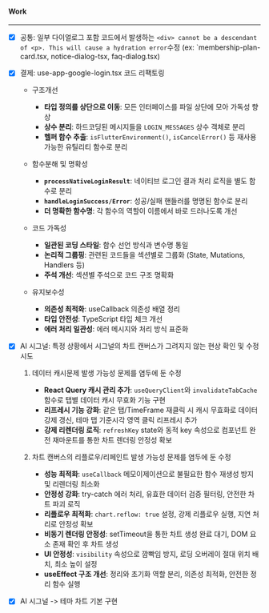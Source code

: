 
#### Work
---
- [x] 공통: 일부 다이얼로그 포함 코드에서 발생하는 `<div> cannot be a descendant of <p>. This will cause a hydration error`수정 (ex: `membership-plan-card.tsx, notice-dialog-tsx, faq-dialog.tsx)

- [x] 결제: use-app-google-login.tsx 코드 리팩토링
	- 구조개선
		- **타입 정의를 상단으로 이동**: 모든 인터페이스를 파일 상단에 모아 가독성 향상
		- **상수 분리**: 하드코딩된 메시지들을 `LOGIN_MESSAGES` 상수 객체로 분리
		- **헬퍼 함수 추출**: `isFlutterEnvironment()`, `isCancelError()` 등 재사용 가능한 유틸리티 함수로 분리
	
	- 함수분해 및 명확성
		- **`processNativeLoginResult`**: 네이티브 로그인 결과 처리 로직을 별도 함수로 분리
		- **`handleLoginSuccess/Error`**: 성공/실패 핸들러를 명명된 함수로 분리
		- **더 명확한 함수명**: 각 함수의 역할이 이름에서 바로 드러나도록 개선
	
	- 코드 가독성
		- **일관된 코딩 스타일**: 함수 선언 방식과 변수명 통일
		- **논리적 그룹핑**: 관련된 코드들을 섹션별로 그룹화 (State, Mutations, Handlers 등)
		- **주석 개선**: 섹션별 주석으로 코드 구조 명확화
	
	- 유지보수성
		- **의존성 최적화**: useCallback 의존성 배열 정리
		- **타입 안전성**: TypeScript 타입 체크 개선
		- **에러 처리 일관성**: 에러 메시지와 처리 방식 표준화

- [x] AI 시그널: 특정 상황에서 시그널의 차트 캔버스가 그려지지 않는 현상 확인 및 수정 시도
	1. 데이터 캐시문제 발생 가능성 문제를 염두에 둔 수정
		- **React Query 캐시 관리 추가**: `useQueryClient`와 `invalidateTabCache` 함수로 탭별 데이터 캐시 무효화 기능 구현
		- **리프레시 기능 강화**: 같은 탭/TimeFrame 재클릭 시 캐시 무효화로 데이터 강제 갱신, 테마 탭 기준시각 영역 클릭 리프레시 추가
		- **강제 리렌더링 로직**: `refreshKey` state와 동적 key 속성으로 컴포넌트 완전 재마운트를 통한 차트 렌더링 안정성 확보
		  
	2. 차트 캔버스의 리플로우/리페인트 발생 가능성 문제를 염두에 둔 수정
		- **성능 최적화**: `useCallback` 메모이제이션으로 불필요한 함수 재생성 방지 및 리렌더링 최소화
		- **안정성 강화**: try-catch 에러 처리, 유효한 데이터 검증 필터링, 안전한 차트 파괴 로직
		- **리플로우 최적화**: `chart.reflow: true` 설정, 강제 리플로우 실행, 지연 처리로 안정성 확보
		- **비동기 렌더링 안정성**: setTimeout을 통한 차트 생성 완료 대기, DOM 요소 존재 확인 후 차트 생성
		- **UI 안정성**: `visibility` 속성으로 깜빡임 방지, 로딩 오버레이 절대 위치 배치, 최소 높이 설정
		- **useEffect 구조 개선**: 정리와 초기화 역할 분리, 의존성 최적화, 안전한 정리 함수 실행

- [x] AI 시그널 -> 테마 차트 기본 구현